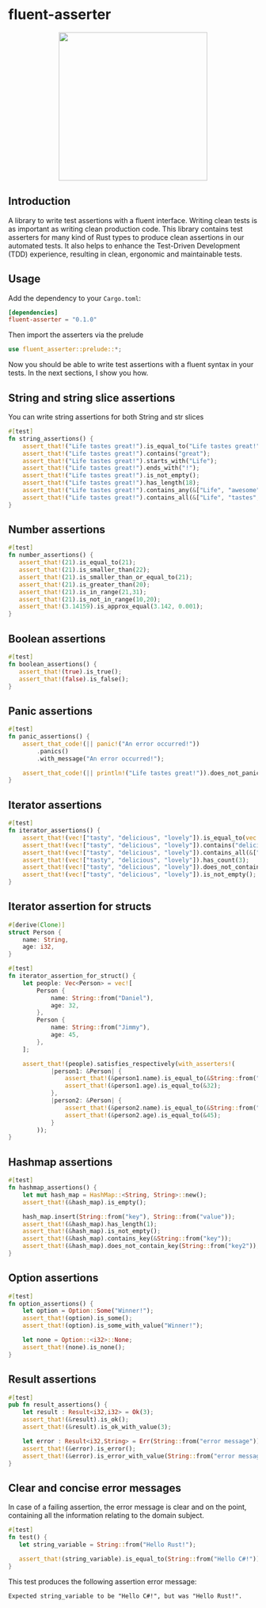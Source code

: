 # fluent-asserter

<p align="center">
  <img width=300 src="https://cdn.jsdelivr.net/gh/mirind4/dmoka-cdn/images/fluent-asserter-logo-white-bg.png" />
</p>


## Introduction

A library to write test assertions with a fluent interface. Writing clean tests is as important as writing clean production code.
This library contains test asserters for many kind of Rust types to produce clean assertions in our automated tests.
It also helps to enhance the Test-Driven Development (TDD) experience, resulting in clean, ergonomic and maintainable tests.

## Usage

Add the dependency to your `Cargo.toml`:

```toml
[dependencies]
fluent-asserter = "0.1.0"
```

Then import the asserters via the prelude

```rust
use fluent_asserter::prelude::*;
```

Now you should be able to write test assertions with a fluent syntax in your tests. In the next sections, I show you how.

## String and string slice assertions

You can write string assertions for both String and str slices

```rust
#[test]
fn string_assertions() {
    assert_that!("Life tastes great!").is_equal_to("Life tastes great!");
    assert_that!("Life tastes great!").contains("great");
    assert_that!("Life tastes great!").starts_with("Life");
    assert_that!("Life tastes great!").ends_with("!");
    assert_that!("Life tastes great!").is_not_empty();
    assert_that!("Life tastes great!").has_length(18);
    assert_that!("Life tastes great!").contains_any(&["Life", "awesome"]);
    assert_that!("Life tastes great!").contains_all(&["Life", "tastes", "great!"]);
}
 ```

## Number assertions

 ```rust
#[test]
fn number_assertions() {
    assert_that!(21).is_equal_to(21);
    assert_that!(21).is_smaller_than(22);
    assert_that!(21).is_smaller_than_or_equal_to(21);
    assert_that!(21).is_greater_than(20);
    assert_that!(21).is_in_range(21,31);
    assert_that!(21).is_not_in_range(10,20);
    assert_that!(3.14159).is_approx_equal(3.142, 0.001);
}
 ```

 ## Boolean assertions

 ```rust
#[test]
fn boolean_assertions() {
    assert_that!(true).is_true();
    assert_that!(false).is_false();
}
 ```

 ## Panic assertions

 ```rust
 #[test]
 fn panic_assertions() {
     assert_that_code!(|| panic!("An error occurred!"))
         .panics()
         .with_message("An error occurred!");

     assert_that_code!(|| println!("Life tastes great!")).does_not_panic();
 }
 ```

 ## Iterator assertions

 ```rust
 #[test]
 fn iterator_assertions() {
     assert_that!(vec!["tasty", "delicious", "lovely"]).is_equal_to(vec!["tasty", "delicious", "lovely"]);
     assert_that!(vec!["tasty", "delicious", "lovely"]).contains("delicious");
     assert_that!(vec!["tasty", "delicious", "lovely"]).contains_all(&["tasty", "delicious", "lovely"]);
     assert_that!(vec!["tasty", "delicious", "lovely"]).has_count(3);
     assert_that!(vec!["tasty", "delicious", "lovely"]).does_not_contain_any(&["awesome", "amazing"]);
     assert_that!(vec!["tasty", "delicious", "lovely"]).is_not_empty();
 }
 ```

 ## Iterator assertion for structs

 ```rust
 #[derive(Clone)]
 struct Person {
     name: String,
     age: i32,
 }

 #[test]
 fn iterator_assertion_for_struct() {
     let people: Vec<Person> = vec![
         Person {
             name: String::from("Daniel"),
             age: 32,
         },
         Person {
             name: String::from("Jimmy"),
             age: 45,
         },
     ];

     assert_that!(people).satisfies_respectively(with_asserters!(
             |person1: &Person| {
                 assert_that!(&person1.name).is_equal_to(&String::from("Daniel"));
                 assert_that!(&person1.age).is_equal_to(&32);
             },
             |person2: &Person| {
                 assert_that!(&person2.name).is_equal_to(&String::from("Jimmy"));
                 assert_that!(&person2.age).is_equal_to(&45);
             }
         ));
 }
 ```

## Hashmap assertions

```rust
#[test]
fn hashmap_assertions() {
    let mut hash_map = HashMap::<String, String>::new();
    assert_that!(&hash_map).is_empty();

    hash_map.insert(String::from("key"), String::from("value"));
    assert_that!(&hash_map).has_length(1);
    assert_that!(&hash_map).is_not_empty();
    assert_that!(&hash_map).contains_key(&String::from("key"));
    assert_that!(&hash_map).does_not_contain_key(String::from("key2"));
}
```


## Option assertions

```rust
#[test]
fn option_assertions() {
    let option = Option::Some("Winner!");
    assert_that!(option).is_some();
    assert_that!(option).is_some_with_value("Winner!");

    let none = Option::<i32>::None;
    assert_that!(none).is_none();
}
```

## Result assertions

```rust
#[test]
pub fn result_assertions() {
    let result : Result<i32,i32> = Ok(3);
    assert_that!(&result).is_ok();
    assert_that!(&result).is_ok_with_value(3);

    let error : Result<i32,String> = Err(String::from("error message"));
    assert_that!(&error).is_error();
    assert_that!(&error).is_error_with_value(String::from("error message"));
}
```

## Clear and concise error messages
 
In case of a failing assertion, the error message is clear and on the point, containing all the information relating to the domain subject.

```rust
#[test]
fn test() {
   let string_variable = String::from("Hello Rust!");

   assert_that!(string_variable).is_equal_to(String::from("Hello C#!"));
}
```

This test produces the following assertion error message:

```doc
Expected string_variable to be "Hello C#!", but was "Hello Rust!".
```
